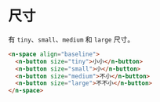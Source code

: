# 尺寸
有 `tiny`、`small`、`medium` 和 `large` 尺寸。
```html
<n-space align="baseline">
  <n-button size="tiny">小小</n-button>
  <n-button size="small">小</n-button>
  <n-button size="medium">不小</n-button>
  <n-button size="large">不不小</n-button>
</n-space>
```
